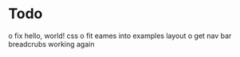 Todo
====
o fix hello, world! css
o fit eames into examples layout
o get nav bar breadcrubs working again